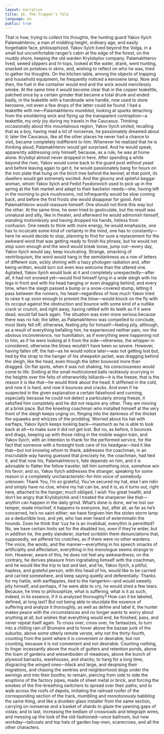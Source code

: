 ```yaml
---
layout: narrative
title: 16. The Trapper's Tale
language: en
public: true
---
```


That is how, trying to collect his thoughts, the hunting 
guard Yakov Ilyich Palamakhterov, a man of middling height, ordinary age, and easily forgettable face, 
philosophized. Yakov Ilyich lived beyond the Volga, in a small 
but uncomfortable ranger’s cabin at the edge of the forest, on 
the muddy shore, keeping the old warden Krylobylov company. Palamakhterov lived, sewed slippers and hi-tops, looked 
at the water, drank, went hunting, snacked on potatoes in skins, 
and, wishing to reflect on who he was, tried to gather his 
thoughts. On the kitchen table, among the objects of trapping 
and household equipment, he frequently noticed a kerosene 
lamp. Now and then, the fuel in the container would end and 
the wick would mercilessly smoke. At the same time it would 
become clear that in the copper teakettle, patched once by a 
certain grinder that became a total drunk and ended badly, in 
the teakettle with a handmade wire handle, now used to store 
kerosene, not even a few drops of the latter could be found. I 
had a teakettle with me—Palamakhterov mumbled, looking at 
sparks detaching from the smoldering wick and flying up the 
transparent contraption—a teakettle, my only joy during my 
travels in the Caucasus. Thinking occasionally about this 
mountainous region, Yakov Ilyich smiled, recalling that as a 
boy, having read a lot of nonsense, he passionately dreamed 
about it; later the Caucasus, like all the other places he never 
had a chance to visit, became completely indifferent to him. 
Whenever he realized that he is thinking aloud, Palamakhterov 
would get surprised. And he would speak, apparently addressing only himself, because, as a rule, he was at home alone: Krylobyl almost never dropped in here. After spending a while 
beyond the river, Yakov would come back to the guard post 
without yeast and before leaving again to get it, he would passionately bang for hours on the iron plate that hung on the 
birch tree behind the kennel; at that point, its dwellers would 
get extremely excited. And the gloomy and spiteful beggar 
woman, whom Yakov Ilyich and Fedot Fyodorovich used to 
pick up in the spring at the fish market and adapt to their bachelor needs—she, having left in the morning to pick mushrooms, not infrequently would be slow coming back, and before the first frosts she would disappear for good. And 
Palamakhterov would reassure himself: One should not think 
this way but the other. At the same time, he even tried to gesticulate, but the result was unnatural and silly, like in theater, 
and afterward he would admonish himself, standing motionlessly and having dropped his hands, listless from confusion. 
One needs to think with more energy, he would emphasize, 
one has to inculcate some kind of certainty in the mind, one 
has to constantly—here he would decide to stop, planning to 
find for sure a replacement for the awkward word that was getting ready to finish his phrase, but he would not stop soon 
enough and the word would break loose, jump out—every 
day, Yakov Ilyich would say, keep inculcating. Strange, smacking of ventriloquism, the word would hang in the semidarkness as a row of letters of different size, sickly shining with a 
hazy photogen radiation and, after being written, would turn 
out even less welcome than the uttered one. Agitated, Yakov 
Ilyich would look at it and completely unexpectedly—after all, 
it had not snowed yet—would find himself lying in a wide 
sleigh with his legs in front and with his head hanging or even 
dragging behind, and every time, when the sleigh passed a 
bump or a snow-covered stump, letting it pass between the runners, his head—regardless of how much Yakov tried to raise it 
up soon enough to prevent the blow—would knock on the fly 
with its occiput against the obstruction and bounce with some 
kind of a nutlike crack or crunch, and right away, having rattled 
with its teeth as if it were dead, would fall back again. The situation was even more serious because there was no hat; the latter, 
as Palamakhterov was compelled to conclude, most likely fell 
off; otherwise, feeling pity for himself—feeling pity, although, 
as a result of everything befalling him, he experienced neither 
pain, nor the obvious inconvenience, nor humiliation, as if everything were happening not to him, as if he were looking at it 
from the side—otherwise, the whipper-in considered, otherwise the blows wouldn’t have been so severe. However, having 
fallen off, the hat—as he would notice later—was not getting 
lost but, tied by the strap to the hanger of his sheepskin jacket, 
was dragging behind the sleigh, like the head, even though the 
latter bounced more than dragged. On flat spots, when it was 
not shaking, his consciousness would come to life. Smiling at 
the small multicolored balls recklessly scurrying in the heights 
over the felts of otherworldly billiards—it is the freeze, that is 
the reason it is like that—he would think about the head: It 
stiffened in the cold, and now it is hard, and now it bounces 
and cracks. And even if he suspected in the given explanation a 
certain falsehood and cunning, especially because he could 
not detect a particularly strong freeze, it satisfied him completely and he did not require any other. They are moving at a 
brisk pace. But the kneeling coachman who installed himself at 
the very front of the sleigh keeps urging on, flinging into the 
darkness of the thicket the squawks and whizzes of the prodding. Worried about his hat with earflaps, Yakov Ilyich keeps 
looking back—inasmuch as he is able to look back at all—to 
make sure it did not get lost. But no, as before, it bounces and 
drags, keeping up with those riding in the mobile wagon train, 
and Yakov Ilyich, with an intention to thank for the performed 
service, for the fact that someone with a foresight took care of 
his headgear—tied it like that—but not knowing whom to 
thank, addresses the coachman, in an inscrutable way having 
guessed that precisely he, the coachman, had tied it, and that 
now his, Palamakhterov’s, fate depends on him, and it is advisable to flatter the fellow traveler, tell him something nice, 
somehow win his favor; and so, Yakov Ilyich addresses the 
stranger, speaking for some reason in a completely uncharacteristic-for-him voice of somebody unknown: Thank You, I’m 
so grateful, You’ve secured my hat, else I am ridin and simply 
have no clue, where my hat can be, and it is, as it turns out, right 
here, attached to the hanger; much obliged, I wish You great 
health, and don’t be angry that Krylobylchik and I treated the 
sharpener like that—anythin can happen in the daily grind. 
What’s done is done, we’ve lost our temper, made mischief, it 
happens to everyone, but, after all, as far as he’s concerned, he’s 
no saint either; we have forgiven him the stolen storm lamp as 
a deductible loss, and yet, who has ever heard of exterminatin 
the hounds. Does he think that ’cuz he is an invalidual, everythin is permitted? No, we have certain limits set for the disabled 
too, even if they’re wider, but in addition he, the petty slanderer, 
started scribblin them denunciations that, supposedly, we pilfered his crutches, as if there were no other wardens. The voice, 
the words, and the manner—everything in his speech smacks 
of artificiality and affectation, everything in his monologue 
seems strange to him. However, aware of this, he does not feel 
any awkwardness; on the contrary, he derives pleasure from ingratiating himself with the coachman, and he would like the 
trip to last and last, and he, Yakov Ilyich, a pitiful, hapless, and 
grateful person, with this head of his, would like to be carried 
and carried somewhere, and keep saying quietly and deferentially: Thanks for my hattie, with earflappies, tied to the 
hangerkin—and would sweetly pity himself, and perhaps, if he 
were able to cry, he would shed a few tears. Because, he tries to 
philosophize, what is suffering, what is it as such, indeed, in its 
essence, if it is analyzed thoroughly? How can it be labeled, defined, at long last? But not being able to elucidate the essence 
of suffering and analyze it thoroughly, as well as define and label it, the hunter makes peace with the circumstances and no 
longer wants to worry about anything at all, but wishes that 
everything would end, be finished, pass, and never repeat itself 
again. To cross over, cross over, he fantasizes, to turn into a 
chilling rain of Brumaire and to hover above the bazaar junk of 
the suburbs, above some utterly remote *versta*, why not the 
thirty-fourth, counting from the point where it is convenient 
or desirable; but not counting, because it is not convenient and 
not desirable. Counting nothing, to linger incessantly above 
the muck of gutters and retention ponds, above the loam of 
gardens and wiesenboden of meadows, above the bunch of 
plywood barracks, warehouses, and shacks; to hang for a long 
time, disgracing the winged ones—black and large, and despising their migrations, and chasing the sentries and neighborhood dogs under the awnings and into their booths; to 
remain, piercing from side to side the eruptions of the factory 
pipes, made of sheet metal or brick, and forcing the smokes of 
the fire-breathing switchers to spread over their paths; and to 
walk across the roofs of depots, imitating the railroad roofer of 
the corresponding section of the track, mumbling and monotonously babbling the same thing, and like a drunken glass installer from the same section, carrying on nonsense and a basket of shards to glaze the yawning gaps of vistas; and to last, 
increasing the bedlam of crossroads and telegraph wires, and 
messing up the look of the old-fashioned—once ballroom, but 
now workday—tailcoats and top hats of garden hay-men, 
scarecrows, and all the other characters.